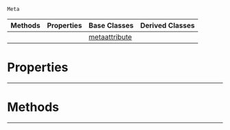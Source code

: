  `Meta`

|Methods|Properties|Base Classes|Derived Classes|
|---|---|---|---|
| | |[metaattribute](https://github.com/ArendDanielek/ZeroDocsTest/blob/master/code_reference/class_reference/metaattribute.markdown)| |


 #  Properties


---  
 #  Methods


---  
 
  
  
  
  
  
  
  

 